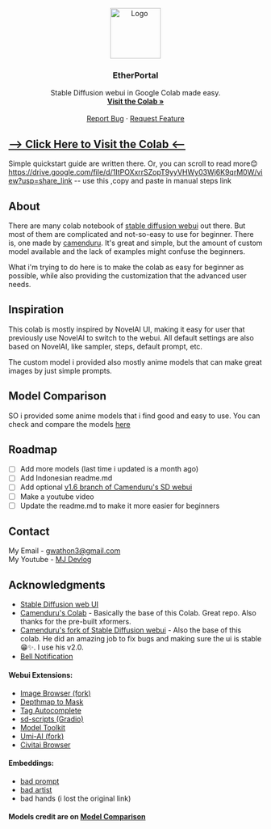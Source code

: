 <!-- PROJECT SHIELDS -->

<!--
*** I'm using markdown "reference style" links for readability.
*** Reference links are enclosed in brackets [ ] instead of parentheses ( ).
*** See the bottom of this document for the declaration of the reference variables
*** for contributors-url, forks-url, etc. This is an optional, concise syntax you may use.
*** https://www.markdownguide.org/basic-syntax/#reference-style-links
[![Contributors][contributors-shield]][contributors-url]
[![Forks][forks-shield]][forks-url]
[![Stargazers][stars-shield]][stars-url]
[![Issues][issues-shield]][issues-url]
[![MIT License][license-shield]][license-url]
[![LinkedIn][linkedin-shield]][linkedin-url]
-->

<!-- PROJECT LOGO -->

<br />
<div align="center">
  <a href="https://github.com/othneildrew/Best-README-Template">
    <img src="images/etherportal_logo.png" alt="Logo" height="100">
  </a>

<h3 align="center">EtherPortal</h3>

<p align="center">
    Stable Diffusion webui in Google Colab made easy.
    <br />
    <a href="https://colab.research.google.com/github/etherealxx/etherportal-webui-colab/blob/master/etherportal.ipynb"><strong>Visit the Colab »</strong></a>
    <br />
    <br />
    <a href="https://github.com/etherealxx/etherportal-webui-colab/issues">Report Bug</a>
    ·
    <a href="https://github.com/etherealxx/etherportal-webui-colab/discussions/new?category=ideas">Request Feature</a>
  </p>
</div>

<!-- TABLE OF CONTENTS -->

<!--
<details>
  <summary>Table of Contents</summary>
  <ol>
    <li>
      <a href="#about-the-project">About The Project</a>
      <ul>
        <li><a href="#built-with">Built With</a></li>
      </ul>
    </li>
    <li>
      <a href="#getting-started">Getting Started</a>
      <ul>
        <li><a href="#prerequisites">Prerequisites</a></li>
        <li><a href="#installation">Installation</a></li>
      </ul>
    </li>
    <li><a href="#usage">Usage</a></li>
    <li><a href="#roadmap">Roadmap</a></li>
    <li><a href="#contributing">Contributing</a></li>
    <li><a href="#license">License</a></li>
    <li><a href="#contact">Contact</a></li>
    <li><a href="#acknowledgments">Acknowledgments</a></li>
  </ol>
</details>
-->

<!-- ABOUT THE PROJECT -->

## [--> Click Here to Visit the Colab <--](https://colab.research.google.com/github/etherealxx/etherportal-webui-colab/blob/master/etherportal.ipynb)

Simple quickstart guide are written there. Or, you can scroll to read more😊
https://drive.google.com/file/d/1ItPOXxrrSZopT9yyVHWy03Wj6K9qrM0W/view?usp=share_link    -- use this ,copy and paste in manual steps link
## About

<!--
[![Product Name Screen Shot][product-screenshot]](https://example.com)
-->

There are many colab notebook of [stable diffusion webui](https://github.com/AUTOMATIC1111/stable-diffusion-webui) out there. But most of them are complicated and not-so-easy to use for beginner. There is, one made by [camenduru](https://github.com/camenduru/stable-diffusion-webui-colab). It's great and simple, but the amount of custom model available and the lack of examples might confuse the beginners.

What i'm trying to do here is to make the colab as easy for beginner as possible, while also providing the customization that the advanced user needs.

## Inspiration

This colab is mostly inspired by NovelAI UI, making it easy for user that previously use NovelAI to switch to the webui. All default settings are also based on NovelAI, like sampler, steps, default prompt, etc.

The custom model i provided also mostly anime models that can make great images by just simple prompts.

## Model Comparison

SO i provided some anime models that i find good and easy to use. You can check and compare the models [here](https://github.com/etherealxx/etherportal-webui-colab/blob/master/ModelComparison.md)

<!-- 
### Built With

This section should list any major frameworks/libraries used to bootstrap your project. Leave any add-ons/plugins for the acknowledgements section. Here are a few examples.

* [![Next][Next.js]][Next-url]
* [![React][React.js]][React-url]
* [![Vue][Vue.js]][Vue-url]
* [![Angular][Angular.io]][Angular-url]
* [![Svelte][Svelte.dev]][Svelte-url]
* [![Laravel][Laravel.com]][Laravel-url]
* [![Bootstrap][Bootstrap.com]][Bootstrap-url]
* [![JQuery][JQuery.com]][JQuery-url]

<p align="right">(<a href="#readme-top">back to top</a>)</p>

-->

<!-- GETTING STARTED -->

<!-- 
## Getting Started

This is an example of how you may give instructions on setting up your project locally.
To get a local copy up and running follow these simple example steps.

### Prerequisites

This is an example of how to list things you need to use the software and how to install them.

* npm

  ```sh
  npm install npm@latest -g
  ```

### Installation

_Below is an example of how you can instruct your audience on installing and setting up your app. This template doesn't rely on any external dependencies or services._

1. Get a free API Key at [https://example.com](https://example.com)

2. Clone the repo

   ```sh
   git clone https://github.com/your_username_/Project-Name.git
   ```

3. Install NPM packages

   ```sh
   npm install
   ```

4. Enter your API in `config.js`

   ```js
   const API_KEY = 'ENTER YOUR API';
   ```

<p align="right">(<a href="#readme-top">back to top</a>)</p>

<!-- USAGE EXAMPLES -->

<!--
## Usage

Use this space to show useful examples of how a project can be used. Additional screenshots, code examples and demos work well in this space. You may also link to more resources.

_For more examples, please refer to the [Documentation](https://example.com)_

<p align="right">(<a href="#readme-top">back to top</a>)</p>
 -->

<!-- ROADMAP -->

## Roadmap

- [ ] Add more models (last time i updated is a month ago)
- [ ] Add Indonesian readme.md
- [ ] Add optional [v1.6 branch of Camenduru's SD webui](https://github.com/camenduru/stable-diffusion-webui/tree/v1.6)
- [ ] Make a youtube video
- [ ] Update the readme.md to make it more easier for beginners

<!-- CONTRIBUTING -->

<!-- 
## Contributing

Contributions are what make the open source community such an amazing place to learn, inspire, and create. Any contributions you make are **greatly appreciated**.

If you have a suggestion that would make this better, please fork the repo and create a pull request. You can also simply open an issue with the tag "enhancement".
Don't forget to give the project a star! Thanks again!

1. Fork the Project
2. Create your Feature Branch (`git checkout -b feature/AmazingFeature`)
3. Commit your Changes (`git commit -m 'Add some AmazingFeature'`)
4. Push to the Branch (`git push origin feature/AmazingFeature`)
5. Open a Pull Request

<p align="right">(<a href="#readme-top">back to top</a>)</p>
-->

<!-- LICENSE -->

<!--
## License

Distributed under the MIT License. See `LICENSE.txt` for more information.

<p align="right">(<a href="#readme-top">back to top</a>)</p>
-->

<!-- CONTACT -->

## Contact

My Email - gwathon3@gmail.com <br/>
My Youtube - [MJ Devlog](youtube.com/@mjdevlog)

<!-- ACKNOWLEDGMENTS -->

## Acknowledgments

* [Stable Diffusion web UI](https://github.com/AUTOMATIC1111/stable-diffusion-webui)
* [Camenduru's Colab](https://github.com/camenduru/stable-diffusion-webui-colab) - Basically the base of this Colab. Great repo. Also thanks for the pre-built xformers.
* [Camenduru's fork of Stable Diffusion webui](https://github.com/camenduru/stable-diffusion-webui) - Also the base of this colab. He did an amazing job to fix bugs and making sure the ui is stable😁✨. I use his v2.0.
* [Bell Notification](https://freesound.org/people/dm103/sounds/400695/)

#### Webui Extensions:

* [Image Browser (fork)](https://github.com/Klace/stable-diffusion-webui-images-browser)
* [Depthmap to Mask]((https://github.com/Extraltodeus/depthmap2mask))
* [Tag Autocomplete](https://github.com/DominikDoom/a1111-sd-webui-tagcomplete)
* [sd-scripts (Gradio)](https://github.com/gddPn08/kohya-sd-scripts-webui)
* [Model Toolkit](https://github.com/arenatemp/stable-diffusion-webui-model-toolkit)
* [Umi-AI (fork)](https://github.com/etherealxx/Umi-AI)
* [Civitai Browser](https://github.com/camenduru/sd-civitai-browser)

#### Embeddings:

* [bad prompt](https://huggingface.co/datasets/Nerfgun3/bad_prompt)
* [bad artist](https://huggingface.co/NiXXerHATTER59/bad-artist)
* bad hands (i lost the original link)

#### Models credit are on [Model Comparison](https://github.com/etherealxx/etherportal-webui-colab/blob/master/ModelComparison.md)

<!-- MARKDOWN LINKS & IMAGES -->

<!-- https://www.markdownguide.org/basic-syntax/#reference-style-links 

[contributors-shield]: https://img.shields.io/github/contributors/othneildrew/Best-README-Template.svg?style=for-the-badge
[contributors-url]: https://github.com/othneildrew/Best-README-Template/graphs/contributors
[forks-shield]: https://img.shields.io/github/forks/othneildrew/Best-README-Template.svg?style=for-the-badge
[forks-url]: https://github.com/othneildrew/Best-README-Template/network/members
[stars-shield]: https://img.shields.io/github/stars/othneildrew/Best-README-Template.svg?style=for-the-badge
[stars-url]: https://github.com/othneildrew/Best-README-Template/stargazers
[issues-shield]: https://img.shields.io/github/issues/othneildrew/Best-README-Template.svg?style=for-the-badge
[issues-url]: https://github.com/othneildrew/Best-README-Template/issues
[license-shield]: https://img.shields.io/github/license/othneildrew/Best-README-Template.svg?style=for-the-badge
[license-url]: https://github.com/othneildrew/Best-README-Template/blob/master/LICENSE.txt
[linkedin-shield]: https://img.shields.io/badge/-LinkedIn-black.svg?style=for-the-badge&logo=linkedin&colorB=555
[linkedin-url]: https://linkedin.com/in/othneildrew
[product-screenshot]: images/screenshot.png
[Next.js]: https://img.shields.io/badge/next.js-000000?style=for-the-badge&logo=nextdotjs&logoColor=white
[Next-url]: https://nextjs.org/
[React.js]: https://img.shields.io/badge/React-20232A?style=for-the-badge&logo=react&logoColor=61DAFB
[React-url]: https://reactjs.org/
[Vue.js]: https://img.shields.io/badge/Vue.js-35495E?style=for-the-badge&logo=vuedotjs&logoColor=4FC08D
[Vue-url]: https://vuejs.org/
[Angular.io]: https://img.shields.io/badge/Angular-DD0031?style=for-the-badge&logo=angular&logoColor=white
[Angular-url]: https://angular.io/
[Svelte.dev]: https://img.shields.io/badge/Svelte-4A4A55?style=for-the-badge&logo=svelte&logoColor=FF3E00
[Svelte-url]: https://svelte.dev/
[Laravel.com]: https://img.shields.io/badge/Laravel-FF2D20?style=for-the-badge&logo=laravel&logoColor=white
[Laravel-url]: https://laravel.com
[Bootstrap.com]: https://img.shields.io/badge/Bootstrap-563D7C?style=for-the-badge&logo=bootstrap&logoColor=white
[Bootstrap-url]: https://getbootstrap.com
[JQuery.com]: https://img.shields.io/badge/jQuery-0769AD?style=for-the-badge&logo=jquery&logoColor=white

[JQuery-url]: https://jquery.com 
-->
